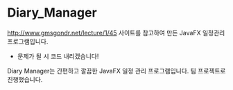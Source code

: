 # Diary_Manager
http://www.gmsgondr.net/lecture/1/45 사이트를 참고하여 만든 JavaFX 일정관리 프로그램입니다.
* 문제가 될 시 코드 내리겠습니다!

Diary Manager는 간편하고 깔끔한 JavaFX 일정 관리 프로그램입니다.
팀 프로젝트로 진행했습니다.
